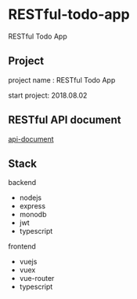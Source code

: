 # RESTful-todo-app
RESTful Todo App 

## Project
project name : RESTful Todo App 

start project: 2018.08.02

## RESTful API document
[api-document](https://github.com/J911/RESTful-todo-app/blob/master/docs/api-document.md)

## Stack
backend
- nodejs
- express
- monodb
- jwt
- typescript

frontend
- vuejs
- vuex
- vue-router
- typescript
